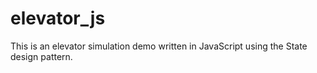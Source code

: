 # elevator_js

This is an elevator simulation demo written in JavaScript using the State design pattern.
